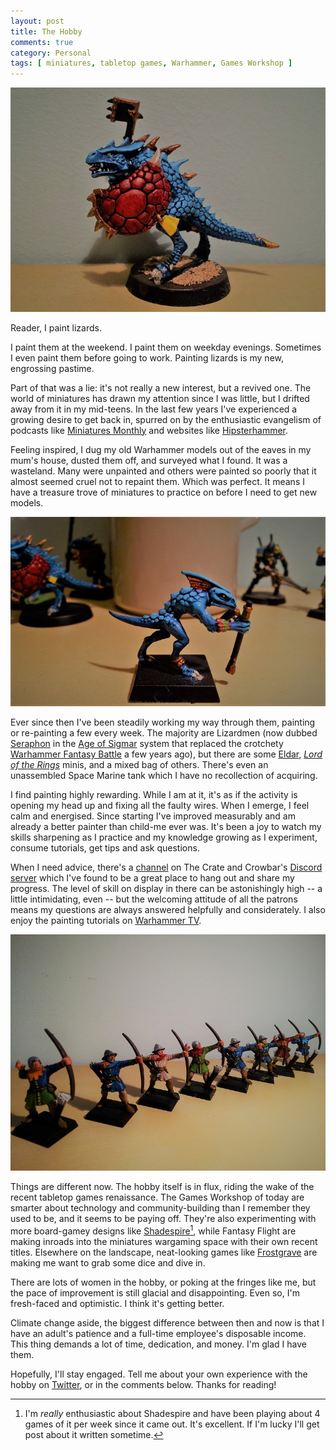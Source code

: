 ```yaml
---
layout: post
title: The Hobby
comments: true
category: Personal
tags: [ miniatures, tabletop games, Warhammer, Games Workshop ]
---
```


![Saurus warrior](/images/minis/saurus-01.jpg "I'm not a huge fan of the Saurus Warrior models, but they are fun to paint.")

Reader, I paint lizards.

I paint them at the weekend. I paint them on weekday evenings. Sometimes I even paint them before going to work. Painting lizards is my new, engrossing pastime.

Part of that was a lie: it's not really a new interest, but a revived one. The world of miniatures has drawn my attention since I was little, but I drifted away from it in my mid-teens. In the last few years I've experienced a growing desire to get back in, spurred on by the enthusiastic evangelism of podcasts like [Miniatures Monthly](http://crateandcrowbar.com/category/minis/) and websites like [Hipsterhammer](http://hipsterhammer.tumblr.com/). 

Feeling inspired, I dug my old Warhammer models out of the eaves in my mum's house, dusted them off, and surveyed what I found. It was a wasteland. Many were unpainted and others were painted so poorly that it almost seemed cruel not to repaint them. Which was perfect. It means I have a treasure trove of miniatures to practice on before I need to get new models.

![Skink skirmisher with blowpipe](/images/minis/skink-01.jpg "As of the time of writing this article, this model is the one I am most proud of.")

Ever since then I've been steadily working my way through them, painting or re-painting a few every week. The majority are Lizardmen (now dubbed [Seraphon](http://ageofsigmar.wikia.com/wiki/Seraphon) in the [Age of Sigmar](https://www.games-workshop.com/en-NO/Warhammer) system that replaced the crotchety [Warhammer Fantasy Battle](https://en.wikipedia.org/wiki/Warhammer_Fantasy_Battle) a few years ago), but there are some [Eldar](http://warhammer40k.wikia.com/wiki/Eldar), [*Lord of the Rings*](https://en.wikipedia.org/wiki/The_Lord_of_the_Rings_Strategy_Battle_Game) minis, and a mixed bag of others. There's even an unassembled Space Marine tank which I have no recollection of acquiring. 

I find painting highly rewarding. While I am at it, it's as if the activity is opening my head up and fixing all the faulty wires. When I emerge, I feel calm and energised. Since starting I've improved measurably and am already a better painter than child-me ever was. It's been a joy to watch my skills sharpening as I practice and my knowledge growing as I experiment, consume tutorials, get tips and ask questions. 

When I need advice, there's a [channel](https://discordapp.com/channels/89468138059481088/106564798480678912) on The Crate and Crowbar's [Discord server](https://discordapp.com/channels/89468138059481088/106564798480678912) which I've found to be a great place to hang out and share my progress. The level of skill on display in there can be astonishingly high -- a little intimidating, even -- but the welcoming attitude of all the patrons means my questions are always answered helpfully and considerately. I also enjoy the painting tutorials on [Warhammer TV](https://www.youtube.com/user/GamesWorkshopWNT).

![Old-school Bretonnian archers](/images/minis/bretonnian-archers.jpg "Freshly-(re-)painted classic Bretonnian archers, which I think are some of the first models I ever got.")

Things are different now. The hobby itself is in flux, riding the wake of the recent tabletop games renaissance. The Games Workshop of today are smarter about technology and community-building than I remember they used to be, and it seems to be paying off. They're also experimenting with more board-gamey designs like [Shadespire](https://warhammerunderworlds.com/)[^1], while Fantasy Flight are making inroads into the miniatures wargaming space with their own recent titles. Elsewhere on the landscape, neat-looking games like [Frostgrave](https://ospreypublishing.com/frostgrave) are making me want to grab some dice and dive in.

There are lots of women in the hobby, or poking at the fringes like me, but the pace of improvement is still glacial and disappointing. Even so, I'm fresh-faced and optimistic. I think it's getting better.

Climate change aside, the biggest difference between then and now is that I have an adult's patience and a full-time employee's disposable income. This thing demands a lot of time, dedication, and money. I'm glad I have them.

Hopefully, I'll stay engaged. Tell me about your own experience with the hobby on [Twitter](www.twitter.com/nershly), or in the comments below. Thanks for reading!

[^1]: I'm *really* enthusiastic about Shadespire and have been playing about 4 games of it per week since it came out. It's excellent. If I'm lucky I'll get post about it written sometime.